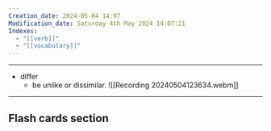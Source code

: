 ```yaml
---
Creation_date: 2024-05-04 14:07
Modification_date: Saturday 4th May 2024 14:07:21
Indexes:
  - "[[verb]]"
  - "[[vocabulary]]"
---
```



----
- differ
	- be unlike or dissimilar.
![[Recording 20240504123634.webm]]























---
## Flash cards section
